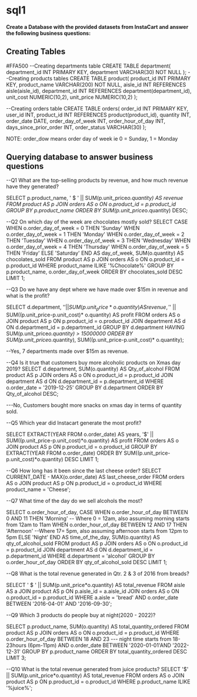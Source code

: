 # sql1

#### Create a Database with the provided datasets from InstaCart and answer the following business questions: 


## Creating Tables
<color>#FFA500
--Creating departments table
	CREATE TABLE department(
		department_id INT PRIMARY KEY,
		department VARCHAR(30) NOT NULL
	);
	</color>
--Creating products tables
	CREATE TABLE product(
		product_id INT PRIMARY KEY,
		product_name VARCHAR(200) NOT NULL,
		aisle_id INT REFERENCES aisle(aisle_id),
		department_id INT REFERENCES department(department_id),
		unit_cost NUMERIC(10,2),
		unit_price NUMERIC(10,2)
	);
	
--Creating orders table
	CREATE TABLE orders(
		order_id INT PRIMARY KEY,
		user_id INT,
		product_id INT REFERENCES product(product_id),
		quantity INT,
		order_date DATE,
		order_day_of_week INT,
		order_hour_of_day INT,
		days_since_prior_order INT,
		order_status VARCHAR(30)
	);
	
	
NOTE: order_dow means order day of week ie 0 = Sunday, 1 = Monday

## Querying database to answer business questions

--Q1 What are the top-selling products by revenue, and how much revenue have they generated?

SELECT p.product_name,
	' $ ' || SUM(p.unit_price*o.quantity) AS revenue
	FROM product AS p
	JOIN orders AS o ON o.product_id = p.product_id
	GROUP BY p.product_name
	ORDER BY  SUM(p.unit_price*o.quantity)  DESC;


--Q2 On which day of the week are chocolates mostly sold?
SELECT 
		CASE
			WHEN o.order_day_of_week = 0 THEN 'Sunday'
			WHEN o.order_day_of_week = 1 THEN 'Monday'
			WHEN o.order_day_of_week = 2 THEN 'Tuesday'
			WHEN o.order_day_of_week = 3 THEN 'Wednesday'
			WHEN o.order_day_of_week = 4 THEN 'Thursday'
			WHEN o.order_day_of_week = 5 THEN 'Friday'
			ELSE 'Saturday'
			END AS day_of_week,
	SUM(o.quantity) AS chocolates_sold
	FROM product AS p
	JOIN orders AS o ON o.product_id = p.product_id
	WHERE product_name ILIKE '%Chocolate%'
	GROUP BY  p.product_name,
		    o.order_day_of_week
ORDER BY chocolates_sold DESC
LIMIT 1;


--Q3 Do we have any dept where we have made over $15m in revenue and what is the profit?

SELECT d.department,
	'$' || SUM(p.unit_price*o.quantity) AS revenue,
	'$' || SUM((p.unit_price-p.unit_cost)* o.quantity) AS profit
	FROM orders AS o
	JOIN product AS p ON p.product_id = o.product_id
	JOIN department AS d ON d.department_id = p.department_id
	GROUP BY d.department
	HAVING SUM(p.unit_price*o.quantity) > 15000000
	ORDER BY SUM(p.unit_price*o.quantity), SUM((p.unit_price-p.unit_cost)* o.quantity);

--Yes, 7 departments made over $15m as revenue.

--Q4 Is it true that customers buy more alcoholic products on Xmas day 2019?
SELECT d.department,
	SUM(o.quantity) AS Qty_of_alcohol
	FROM product AS p
	JOIN orders AS o ON o.product_id = p.product_id
	JOIN department AS d ON d.department_id = p.department_id 
	WHERE o.order_date = '2019-12-25'
	GROUP BY d.department
	ORDER BY  Qty_of_alcohol DESC;

---No, Customers bought more snacks on xmas day in terms of quantity sold.

--Q5 Which year did Instacart generate the most profit?

SELECT EXTRACT(YEAR FROM o.order_date) AS years,
	'$' || SUM((p.unit_price-p.unit_cost)*o.quantity) AS profit
	FROM orders AS o
	JOIN product AS p ON p.product_id = o.product_id
	GROUP BY  EXTRACT(YEAR FROM o.order_date)
	ORDER BY  SUM((p.unit_price-p.unit_cost)*o.quantity) DESC
	LIMIT 1;


--Q6 How long has it been since the last cheese order?
SELECT
	CURRENT_DATE - MAX(o.order_date) AS last_cheese_order
	FROM orders AS o
	JOIN product AS p ON p.product_id = o.product_id
	WHERE product_name = 'Cheese';


--Q7 What time of the day do we sell alcohols the most?

SELECT o.order_hour_of_day,
	CASE
	WHEN o.order_hour_of_day BETWEEN 0 AND 11 THEN 'Morning'  -- Where 0 = 12am, also assuming morning starts from 12am to 11am
	WHEN o.order_hour_of_day BETWEEN 12 AND 17 THEN 'Afternoon'  --Where 17= 5pm, also assuming afternoon starts from 12pm to 5pm
	ELSE 'Night'
	END AS time_of_the_day,
	SUM(o.quantity) AS qty_of_alcohol_sold
	FROM product AS p
	JOIN orders AS o ON o.product_id = p.product_id
	JOIN department AS d ON d.department_id = p.department_id 
	WHERE d.department = 'alcohol'
	GROUP BY  o.order_hour_of_day
	ORDER BY  qty_of_alcohol_sold DESC
	LIMIT 1;


--Q8 What is the total revenue generated in Qtr. 2 & 3 of 2016 from breads?

SELECT
' $ ' || SUM(p.unit_price*o.quantity) AS total_revenue
	FROM aisle AS a
	JOIN product AS p ON p.aisle_id = a.aisle_id
	JOIN orders AS o ON o.product_id = p.product_id
	WHERE a.aisle = 'bread' AND o.order_date BETWEEN '2016-04-01' AND '2016-09-30';


--Q9 Which 3  products do people buy at night(2020 - 2022)?

SELECT p.product_name,
	SUM(o.quantity) AS total_quantity_ordered
	FROM product AS p
	JOIN orders AS o ON o.product_id = p.product_id
	WHERE o.order_hour_of_day BETWEEN 18 AND 23 --- night time starts from 18-23hours (6pm-11pm)
	AND o.order_date BETWEEN '2020-01-01'AND '2022-12-31'
	GROUP BY p.product_name
	ORDER BY total_quantity_ordered DESC
	LIMIT 3;


--Q10 What is the total revenue generated from juice products?
SELECT
	'$' || SUM(p.unit_price*o.quantity) AS total_revenue
	FROM orders AS o
	JOIN product AS p ON p.product_id = o.product_id
	WHERE p.product_name ILIKE '%juice%';

